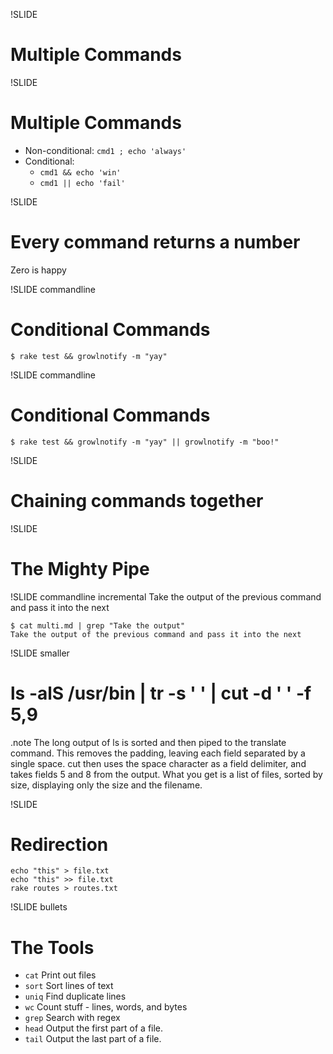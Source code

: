 !SLIDE
# Multiple Commands

!SLIDE
# Multiple Commands
* Non-conditional: `cmd1 ; echo 'always'`
* Conditional:
  * `cmd1 && echo 'win'`
  * `cmd1 || echo 'fail'`

!SLIDE
# Every command returns a number
Zero is happy

!SLIDE commandline
# Conditional Commands
    $ rake test && growlnotify -m "yay"

!SLIDE commandline
# Conditional Commands
    $ rake test && growlnotify -m "yay" || growlnotify -m "boo!"


!SLIDE
# Chaining commands together

!SLIDE
# The Mighty Pipe

!SLIDE commandline incremental
Take the output of the previous command and pass it into the next

    $ cat multi.md | grep "Take the output"
    Take the output of the previous command and pass it into the next

!SLIDE smaller

# ls -alS /usr/bin | tr -s ' ' | cut -d ' ' -f 5,9

.note The long output of ls is sorted and then piped to the translate command. This removes the padding, leaving each field separated by a single space. cut then uses the space character as a field delimiter, and takes fields 5 and 8 from the output. What you get is a list of files, sorted by size, displaying only the size and the filename.

!SLIDE

# Redirection

    echo "this" > file.txt
    echo "this" >> file.txt
    rake routes > routes.txt

!SLIDE bullets
# The Tools
* `cat` Print out files
* `sort` Sort lines of text
* `uniq` Find duplicate lines
* `wc` Count stuff - lines, words, and bytes
* `grep` Search with regex
* `head` Output the first part of a file.
* `tail` Output the last part of a file.


